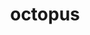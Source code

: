 ---
layout: smileys&emotion
title: octopus
emoji: octopus
permalink: 🐙.html
image: assets/img/3moji/octopus.png
---